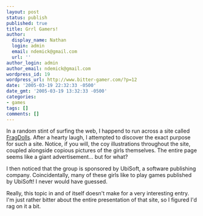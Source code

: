 ```yaml
---
layout: post
status: publish
published: true
title: Grrl Gamers!
author:
  display_name: Nathan
  login: admin
  email: ndemick@gmail.com
  url: ''
author_login: admin
author_email: ndemick@gmail.com
wordpress_id: 19
wordpress_url: http://www.bitter-gamer.com/?p=12
date: '2005-03-19 22:32:33 -0500'
date_gmt: '2005-03-19 13:32:33 -0500'
categories:
- games
tags: []
comments: []
---
```

In a random stint of surfing the web, I happend to run across a site called 
[FragDolls](http://www.fragdolls.com/). After a hearty laugh, I attempted to 
discover the exact purpose for such a site. Notice, if you will, the coy 
illustrations throughout the site, coupled alongside copious pictures of the 
girls themselves. The entire page seems like a giant advertisement... but for 
what?

I then noticed that the group is sponsored by UbiSoft, a software publishing 
company. Coincidentally, many of these girls like to play games published by 
UbiSoft! I never would have guessed.

Really, this topic in and of itself doesn't make for a very interesting entry. 
I'm just rather bitter about the entire presentation of that site, so I figured 
I'd rag on it a bit.

